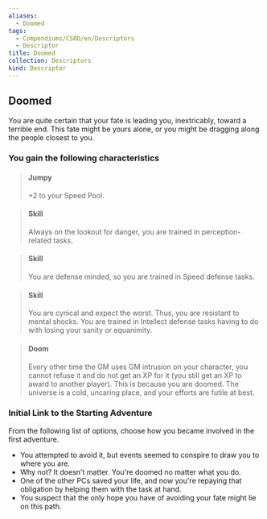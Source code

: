 ```yaml
---
aliases:
  - Doomed
tags:
  - Compendiums/CSRD/en/Descriptors
  - Descriptor
title: Doomed
collection: Descriptors
kind: Descriptor
---
```

## Doomed  
You are quite certain that your fate is leading you, inextricably, toward a terrible end. This fate might be yours alone, or you might be dragging along the people closest to you.
### You gain the following characteristics  
> #### Jumpy
> +2 to your Speed Pool.  

> #### Skill
> Always on the lookout for danger, you are trained in perception-related tasks.  

> #### Skill
> You are defense minded, so you are trained in Speed defense tasks.  

> #### Skill
> You are cynical and expect the worst. Thus, you are resistant to mental shocks. You are trained in Intellect defense tasks having to do with losing your sanity or equanimity.  

> #### Doom
> Every other time the GM uses GM intrusion on your character, you cannot refuse it and do not get an XP for it (you still get an XP to award to another player). This is because you are doomed. The universe is a cold, uncaring place, and your efforts are futile at best.  

### Initial Link to the Starting Adventure  
From the following list of options, choose how you became involved in the first adventure.  
- You attempted to avoid it, but events seemed to conspire to draw you to where you are.  
- Why not? It doesn't matter. You're doomed no matter what you do.  
- One of the other PCs saved your life, and now you're repaying that obligation by helping them with the task at hand.  
- You suspect that the only hope you have of avoiding your fate might lie on this path.  